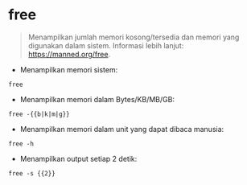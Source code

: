 # free

> Menampilkan jumlah memori kosong/tersedia dan memori yang digunakan dalam sistem.
> Informasi lebih lanjut: <https://manned.org/free>.

- Menampilkan memori sistem:

`free`

- Menampilkan memori dalam Bytes/KB/MB/GB:

`free -{{b|k|m|g}}`

- Menampilkan memori dalam unit yang dapat dibaca manusia:

`free -h`

- Menampilkan output setiap 2 detik:

`free -s {{2}}`
